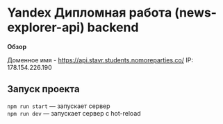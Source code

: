 # Yandex Дипломная работа (news-explorer-api) backend

**Обзор**

Доменное имя - https://api.stavr.students.nomoreparties.co/
IP: 178.154.226.190

## Запуск проекта

`npm run start` — запускает сервер   
`npm run dev` — запускает сервер с hot-reload
